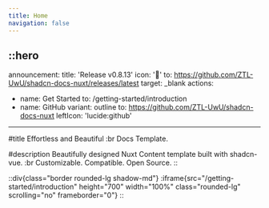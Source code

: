 ```yaml
---
title: Home
navigation: false
---
```


::hero
---
announcement:
  title: 'Release v0.8.13'
  icon: '🎉'
  to: https://github.com/ZTL-UwU/shadcn-docs-nuxt/releases/latest
  target: _blank
actions:
  - name: Get Started
    to: /getting-started/introduction
  - name: GitHub
    variant: outline
    to: https://github.com/ZTL-UwU/shadcn-docs-nuxt
    leftIcon: 'lucide:github'
---

#title
Effortless and Beautiful :br Docs Template.

#description
Beautifully designed Nuxt Content template built with shadcn-vue. :br Customizable. Compatible. Open Source.
::

::div{class="border rounded-lg shadow-md"}
  :iframe{src="/getting-started/introduction" height="700" width="100%" class="rounded-lg" scrolling="no" frameborder="0"}
::
